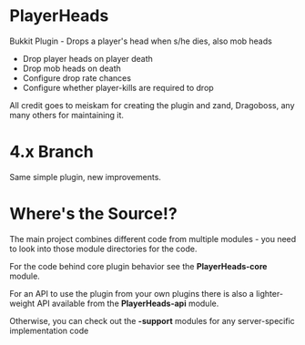 # PlayerHeads
Bukkit Plugin - Drops a player's head when s/he dies, also mob heads
* Drop player heads on player death
* Drop mob heads on death
* Configure drop rate chances
* Configure whether player-kills are required to drop

All credit goes to meiskam for creating the plugin and zand, Dragoboss, any many others for maintaining it.

# 4.x Branch
Same simple plugin, new improvements.


# Where's the Source!?
The main project combines different code from multiple modules - you need to look into those module directories for the code.

For the code behind core plugin behavior see the **PlayerHeads-core** module.

For an API to use the plugin from your own plugins there is also a lighter-weight API available from the **PlayerHeads-api** module.

Otherwise, you can check out the **-support** modules for any server-specific implementation code
